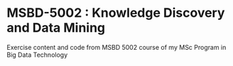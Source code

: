 # MSBD-5002 : Knowledge Discovery and Data Mining

Exercise content and code from MSBD 5002 course of my MSc Program in Big Data Technology
